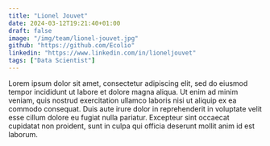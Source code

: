 ```yaml
---
title: "Lionel Jouvet"
date: 2024-03-12T19:21:40+01:00
draft: false
image: "/img/team/lionel-jouvet.jpg"
github: "https://github.com/Ecolio"
linkedin: "https://www.linkedin.com/in/lioneljouvet"
tags: ["Data Scientist"]
---
```


Lorem ipsum dolor sit amet, consectetur adipiscing elit, sed do eiusmod tempor incididunt ut labore et dolore magna aliqua. Ut enim ad minim veniam, quis nostrud exercitation ullamco laboris nisi ut aliquip ex ea commodo consequat. Duis aute irure dolor in reprehenderit in voluptate velit esse cillum dolore eu fugiat nulla pariatur. Excepteur sint occaecat cupidatat non proident, sunt in culpa qui officia deserunt mollit anim id est laborum.
